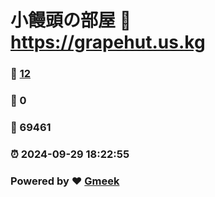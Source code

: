 # 小饅頭の部屋 :link: https://grapehut.us.kg 
### :page_facing_up: [12](https://grapehut.us.kg/tag.html) 
### :speech_balloon: 0 
### :hibiscus: 69461 
### :alarm_clock: 2024-09-29 18:22:55 
### Powered by :heart: [Gmeek](https://github.com/Meekdai/Gmeek)
